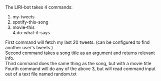 
The LIRI-bot takes 4 commands: <br>
1. my-tweets <br>
2. spotify-this-song <br>
3. movie-this <br>
4.do-what-it-says <br>

First command will fetch my last 20 tweets. (can be configured to find another user's tweets.) <br>
Second command takes a song title as an argument and returns relevant info. <br>
Third command does the same thing as the song, but with a movie title <br>
Fourth command will do any of the above 3, but will read command input out of a text file named random.txt

